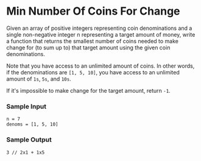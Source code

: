 # Min Number Of Coins For Change

Given an array of positive integers representing coin denominations 
and a single non-negative integer n representing a target amount of money, 
write a function that returns the smallest number of coins needed to make
change for (to sum up to) that target amount using the given coin denominations.

Note that you have access to an unlimited amount of coins. 
In other words,
if the denominations are `[1, 5, 10]`, 
you have access to an unlimited amount of `1s`, `5s`, and `10s`.

If it's impossible to make change for the target amount, return `-1`.

### Sample Input
```
n = 7
denoms = [1, 5, 10]
```

### Sample Output
```
3 // 2x1 + 1x5
```
